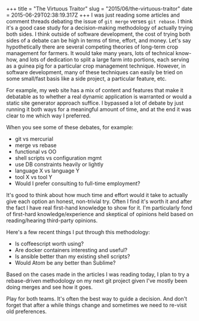 +++
title = "The Virtuous Traitor"
slug = "2015/06/the-virtuous-traitor"
date = 2015-06-29T02:38:19.317Z
+++
I was just reading some articles and comment threads debating the issue of `git merge` verses `git rebase`. I think it's a good case study for a decision-making methodology of actually trying both sides. I think outside of software development, the cost of trying both sides of a debate can be high in terms of time, effort, and money. Let's say hypothetically there are several competing theories of long-term crop management for farmers. It would take many years, lots of technical know-how, and lots of dedication to split a large farm into portions, each serving as a guinea pig for a particular crop management technique. However, in software development, many of these techniques can easily be tried on some small/fast basis like a side project, a particular feature, etc.

For example, my web site has a mix of content and features that make it debatable as to whether a real dynamic application is warranted or would a static site generator approach suffice. I bypassed a lot of debate by just running it both ways for a meaningful amount of time, and at the end it was clear to me which way I preferred.

When you see some of these debates, for example:

- git vs mercurial
- merge vs rebase
- functional vs OO
- shell scripts vs configuration mgmt
- use DB constraints heavily or lightly
- language X vs language Y
- tool X vs tool Y
- Would I prefer consulting to full-time employment?

It's good to think about how much time and effort would it take to actually give each option an honest, non-trivial try. Often I find it's worth it and after the fact I have real first-hand knowledge to show for it. I'm particularly fond of first-hard knowledge/experience and skeptical of opinions held based on reading/hearing third-party opinions.

Here's a few recent things I put through this methodology:

- Is coffeescript worth using?
- Are docker containers interesting and useful?
- Is ansible better than my existing shell scripts?
- Would Atom be any better than Sublime?

Based on the cases made in the articles I was reading today, I plan to try a rebase-driven methodology on my next git project given I've mostly been doing merges and see how it goes.

Play for both teams. It's often the best way to guide a decision. And don't forget that after a while things change and sometimes we need to re-visit old preferences.
